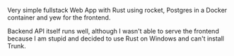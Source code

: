 Very simple fullstack Web App with Rust using rocket, Postgres in a Docker container and yew for the frontend.

Backend API itself runs well, although I wasn't able to serve the frontend because I am stupid and decided to use Rust on Windows and can't install Trunk.
